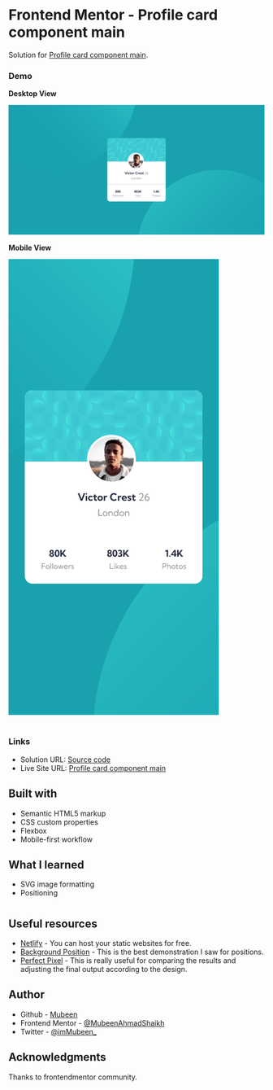 # Frontend Mentor - Profile card component main

Solution for [Profile card component main](https://frontendmentor-challenge-profile-card-component-main.netlify.app/).

### Demo

**Desktop View**

<img src="solution-images/Desktop-view.png" alt="Desktop view"/>

**Mobile View**

<img src="solution-images/Mobile-view.png" alt="Mobile view"/>

#

### Links

- Solution URL: [Source code](https://github.com/MubeenAhmadShaikh/FrontendMentorChallenges/tree/main/profile-card-component-main)
- Live Site URL: [Profile card component main](https://frontendmentor-challenge-profile-card-component-main.netlify.app/)

## Built with

- Semantic HTML5 markup
- CSS custom properties
- Flexbox
- Mobile-first workflow

## What I learned

- SVG image formatting
- Positioning

#

## Useful resources

- [Netlify](https://app.netlify.com/) - You can host your static websites for free.
- [Background Position](https://www.w3schools.com/cssref/playdemo.asp?filename=playcss_background-size) - This is the best demonstration I saw for positions.
- [Perfect Pixel](https://chrome.google.com/webstore/detail/perfectpixel-by-welldonec/dkaagdgjmgdmbnecmcefdhjekcoceebi?hl=en) - This is really useful for comparing the results and adjusting the final output according to the design.

## Author

- Github - [Mubeen](https://github.com/MubeenAhmadShaikh/)
- Frontend Mentor - [@MubeenAhmadShaikh](https://www.frontendmentor.io/profile/MubeenAhmadShaikh)
- Twitter - [@imMubeen\_](https://www.twitter.com/imMubeen_)

## Acknowledgments

Thanks to frontendmentor community.
